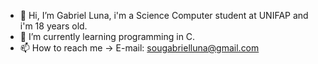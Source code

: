 - 👋 Hi, I’m Gabriel Luna, i'm a Science Computer student at UNIFAP and i'm 18 years old.
- 🌱 I’m currently learning programming in C.
- 📫 How to reach me -> E-mail: sougabrielluna@gmail.com
